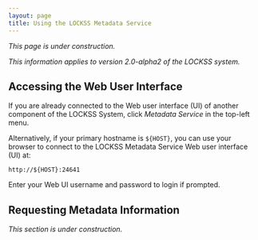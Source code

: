```yaml
---
layout: page
title: Using the LOCKSS Metadata Service
---
```


*This page is under construction.*

*This information applies to version 2.0-alpha2 of the LOCKSS system.*

## Accessing the Web User Interface

If you are already connected to the Web user interface (UI) of another component of the LOCKSS System, click *Metadata Service* in the top-left menu.

Alternatively, if your primary hostname is `${HOST}`, you can use your browser to connect to the LOCKSS Metadata Service Web user interface (UI) at:

    http://${HOST}:24641

Enter your Web UI username and password to login if prompted.

## Requesting Metadata Information

*This section is under construction.*
